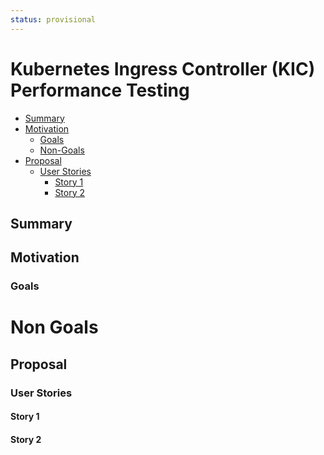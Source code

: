 ```yaml
---
status: provisional
---
```


# Kubernetes Ingress Controller (KIC) Performance Testing

<!-- toc -->
- [Summary](#summary)
- [Motivation](#motivation)
  - [Goals](#goals)
  - [Non-Goals](#non-goals)
- [Proposal](#proposal)
  - [User Stories](#user-stories)
    - [Story 1](#story-1)
    - [Story 2](#story-2)
<!-- /toc -->

## Summary

## Motivation

### Goals

# Non Goals

## Proposal

### User Stories

#### Story 1

#### Story 2
